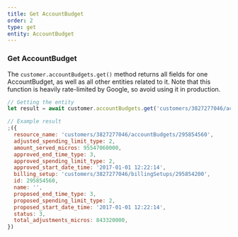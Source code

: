 ```yaml
---
title: Get AccountBudget
order: 2
type: get
entity: AccountBudget
---
```


### Get AccountBudget

The `customer.accountBudgets.get()` method returns all fields for one AccountBudget, as well as all other entities related to it. Note that this function is heavily rate-limited by Google, so avoid using it in production.

```javascript
// Getting the entity
let result = await customer.accountBudgets.get('customers/3827277046/accountBudgets/295854560')
```

```javascript
// Example result
;({
  resource_name: 'customers/3827277046/accountBudgets/295854560',
  adjusted_spending_limit_type: 2,
  amount_served_micros: 95547060000,
  approved_end_time_type: 3,
  approved_spending_limit_type: 2,
  approved_start_date_time: '2017-01-01 12:22:14',
  billing_setup: 'customers/3827277046/billingSetups/295854200',
  id: 295854560,
  name: '',
  proposed_end_time_type: 3,
  proposed_spending_limit_type: 2,
  proposed_start_date_time: '2017-01-01 12:22:14',
  status: 3,
  total_adjustments_micros: 843320000,
})
```
